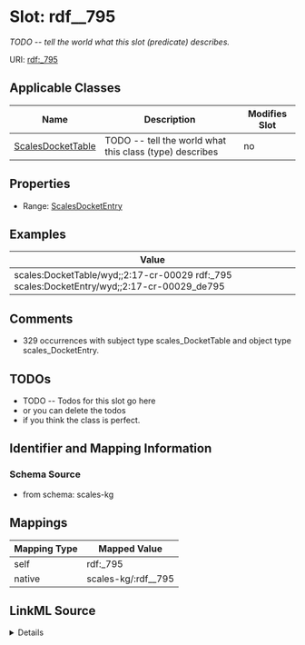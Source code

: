 

# Slot: rdf__795


_TODO -- tell the world what this slot (predicate) describes._





URI: [rdf:_795](http://www.w3.org/1999/02/22-rdf-syntax-ns#_795)



<!-- no inheritance hierarchy -->





## Applicable Classes

| Name | Description | Modifies Slot |
| --- | --- | --- |
| [ScalesDocketTable](../classes/ScalesDocketTable.md) | TODO -- tell the world what this class (type) describes |  no  |







## Properties

* Range: [ScalesDocketEntry](../classes/ScalesDocketEntry.md)






## Examples

| Value |
| --- |
| scales:DocketTable/wyd;;2:17-cr-00029 rdf:_795 scales:DocketEntry/wyd;;2:17-cr-00029_de795 |

## Comments

* 329 occurrences with subject type scales_DocketTable and object type scales_DocketEntry.

## TODOs

* TODO -- Todos for this slot go here
* or you can delete the todos
* if you think the class is perfect.

## Identifier and Mapping Information







### Schema Source


* from schema: scales-kg




## Mappings

| Mapping Type | Mapped Value |
| ---  | ---  |
| self | rdf:_795 |
| native | scales-kg/:rdf__795 |




## LinkML Source

<details>
```yaml
name: rdf__795
description: TODO -- tell the world what this slot (predicate) describes.
todos:
- TODO -- Todos for this slot go here
- or you can delete the todos
- if you think the class is perfect.
comments:
- 329 occurrences with subject type scales_DocketTable and object type scales_DocketEntry.
examples:
- value: scales:DocketTable/wyd;;2:17-cr-00029 rdf:_795 scales:DocketEntry/wyd;;2:17-cr-00029_de795
from_schema: scales-kg
rank: 1000
slot_uri: rdf:_795
alias: rdf__795
domain_of:
- scales_DocketTable
range: scales_DocketEntry

```
</details>